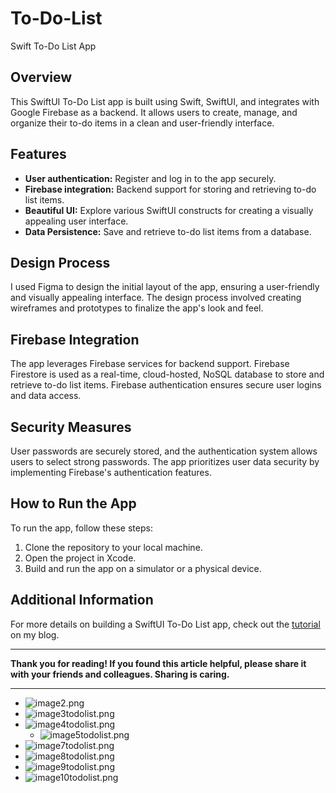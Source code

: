 # To-Do-List
Swift To-Do List App

## Overview

This SwiftUI To-Do List app is built using Swift, SwiftUI, and integrates with Google Firebase as a backend. It allows users to create, manage, and organize their to-do items in a clean and user-friendly interface.

## Features

- **User authentication:** Register and log in to the app securely.
- **Firebase integration:** Backend support for storing and retrieving to-do list items.
- **Beautiful UI:** Explore various SwiftUI constructs for creating a visually appealing user interface.
- **Data Persistence:** Save and retrieve to-do list items from a database.

## Design Process

I used Figma to design the initial layout of the app, ensuring a user-friendly and visually appealing interface. The design process involved creating wireframes and prototypes to finalize the app's look and feel.

## Firebase Integration

The app leverages Firebase services for backend support. Firebase Firestore is used as a real-time, cloud-hosted, NoSQL database to store and retrieve to-do list items. Firebase authentication ensures secure user logins and data access.

## Security Measures

User passwords are securely stored, and the authentication system allows users to select strong passwords. The app prioritizes user data security by implementing Firebase's authentication features.

## How to Run the App

To run the app, follow these steps:

1. Clone the repository to your local machine.
2. Open the project in Xcode.
3. Build and run the app on a simulator or a physical device.

## Additional Information

For more details on building a SwiftUI To-Do List app, check out the [tutorial](#) on my blog.

---


**Thank you for reading! If you found this article helpful, please share it with your friends and colleagues. Sharing is caring.**

---

   - ![image2.png](OOther/image%202%20resized.png)
   - ![image3todolist.png](OOther/image%203%20todolist%20resized.png)
   - ![image4todolist.png](OOther/image%204%20todolist%20resized.png)
     - ![image5todolist.png](OOther/image%205%20resized%20resized.png)
   - ![image7todolist.png](OOther/image%207%20todolistresized%20resized.png)
   - ![image8todolist.png](OOther/image%208%20todolist%20resized.png)
   - ![image9todolist.png](OOther/image%209%20todolist%20resized.png)
   - ![image10todolist.png](OOther/image%2010%20todolist%20resized.png)
